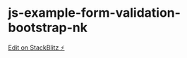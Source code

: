 # js-example-form-validation-bootstrap-nk

[Edit on StackBlitz ⚡️](https://stackblitz.com/edit/js-example-form-validation-nk-jywus6)